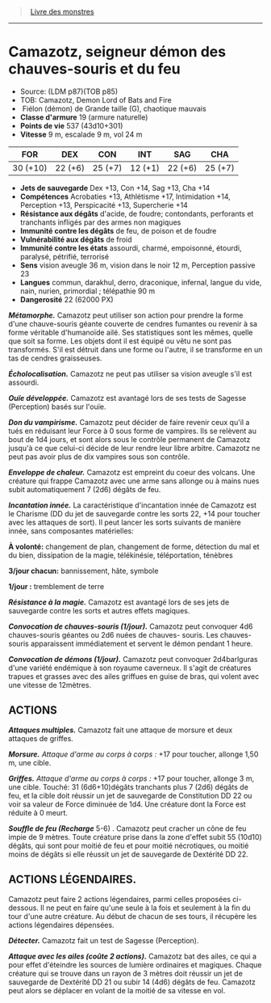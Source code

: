 ﻿> [Livre des monstres](tome_of_beasts_old.md)

---

# Camazotz, seigneur démon des chauves-souris et du feu

- Source: (LDM p87)(TOB p85)
- TOB: Camazotz, Demon Lord of Bats and Fire
-  Fiélon (démon) de Grande taille (G), chaotique mauvais
- **Classe d'armure** 19 (armure naturelle)
- **Points de vie** 537 (43d10+301)
- **Vitesse** 9 m, escalade 9 m, vol 24 m

|FOR|DEX|CON|INT|SAG|CHA|
|---|---|---|---|---|---|
|30 (+10)|22 (+6)|25 (+7)|12 (+1)|22 (+6)|25 (+7)|

- **Jets de sauvegarde** Dex +13, Con +14, Sag +13, Cha +14
- **Compétences** Acrobaties +13, Athlétisme +17, Intimidation +14, Perception +13, Perspicacité +13, Supercherie +14
- **Résistance aux dégâts** d'acide, de foudre; contondants, perforants et tranchants infligés par des armes non magiques
- **Immunité contre les dégâts** de feu, de poison et de foudre
- **Vulnérabilité aux dégâts** de froid
- **Immunité contre les états** assourdi, charmé, empoisonné, étourdi, paralysé, pétrifié, terrorisé
- **Sens** vision aveugle 36 m, vision dans le noir 12 m, Perception passive 23
- **Langues** commun, darakhul, derro, draconique, infernal, langue du vide, nain, nurien, primordial ; télépathie 90 m
- **Dangerosité** 22 (62000 PX)

**_Métamorphe._** Camazotz peut utiliser son action pour prendre la forme d'une chauve-souris géante couverte de cendres fumantes ou revenir à sa forme véritable d'humanoïde ailé. Ses statistiques sont les mêmes, quelle que soit sa forme. Les objets dont il est équipé ou vêtu ne sont pas transformés. S'il est détruit dans une forme ou l'autre, il se transforme en un tas de cendres graisseuses.

**_Écholocalisation._** Camazotz ne peut pas utiliser sa vision aveugle s'il est assourdi.

**_Ouïe développée._** Camazotz est avantagé lors de ses tests de Sagesse (Perception) basés sur l'ouïe.

**_Don du vampirisme._** Camazotz peut décider de faire revenir ceux qu'il a tués en réduisant leur Force à 0 sous forme de vampires. Ils se relèvent au bout de 1d4 jours, et sont alors sous le contrôle permanent de Camazotz jusqu'à ce que celui-ci décide de leur rendre leur libre arbitre. Camazotz ne peut pas avoir plus de dix vampires sous son contrôle.

**_Enveloppe de chaleur._** Camazotz est empreint du coeur des volcans. Une créature qui frappe Camazotz avec une arme sans allonge ou à mains nues subit automatiquement 7 (2d6) dégâts de feu.

**_Incantation innée._** La caractéristique d'incantation innée de Camazotz est le Charisme (DD du jet de sauvegarde contre les sorts 22, +14 pour toucher avec les attaques de sort). Il peut lancer les sorts suivants de manière innée, sans composantes matérielles:

**À volonté:** changement de plan, changement de forme, détection du mal et du bien, dissipation de la magie, télékinésie, téléportation, ténèbres

**3/jour chacun:** bannissement, hâte, symbole

**1/jour :** tremblement de terre

**_Résistance à la magie._** Camazotz est avantagé lors de ses jets de sauvegarde contre les sorts et autres effets magiques.

**_Convocation de chauves-souris (1/jour)._** Camazotz peut convoquer 4d6 chauves-souris géantes ou 2d6 nuées de chauves- souris. Les chauves-souris apparaissent immédiatement et servent le démon pendant 1 heure.

**_Convocation de démons (1/jour)._** Camazotz peut convoquer 2d4barlguras d'une variété endémique à son royaume caverneux. Il s'agit de créatures trapues et grasses avec des ailes griffues en guise de bras, qui volent avec une vitesse de 12mètres.

## ACTIONS

**_Attaques multiples._** Camazotz fait une attaque de morsure et deux attaques de griffes.

**_Morsure._** _Attaque d'arme au corps à corps :_ +17 pour toucher, allonge 1,50 m, une cible.

**_Griffes._** _Attaque d'arme au corps à corps :_ +17 pour toucher, allonge 3 m, une cible. Touché: 31 (6d6+10)dégâts tranchants plus 7 (2d6) dégâts de feu, et la cible doit réussir un jet de sauvegarde de Constitution DD 22 ou voir sa valeur de Force diminuée de 1d4. Une créature dont la Force est réduite à 0 meurt.

**_Souffle de feu (Recharge_** 5-6) . Camazotz peut cracher un cône de feu impie de 9 mètres. Toute créature prise dans la zone d'effet subit 55 (10d10) dégâts, qui sont pour moitié de feu et pour moitié nécrotiques, ou moitié moins de dégâts si elle réussit un jet de sauvegarde de Dextérité DD 22.

## ACTIONS LÉGENDAIRES.

Camazotz peut faire 2 actions légendaires, parmi celles proposées ci-dessous. Il ne peut en faire qu'une seule à la fois et seulement à la fin du tour d'une autre créature. Au début de chacun de ses tours, il récupère les actions légendaires dépensées.

**_Détecter._** Camazotz fait un test de Sagesse (Perception).

**_Attaque avec les ailes (coûte 2 actions)._** Camazotz bat des ailes, ce qui a pour effet d'éteindre les sources de lumière ordinaires et magiques. Chaque créature qui se trouve dans un rayon de 3 mètres doit réussir un jet de sauvegarde de Dextérité DD 21 ou subir 14 (4d6) dégâts de feu. Camazotz peut alors se déplacer en volant de la moitié de sa vitesse en vol.

